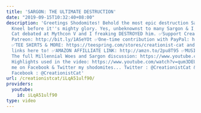 ```yaml
---
title: 'SARGON: THE ULTIMATE DESTRUCTION'
date: "2019-09-15T10:32:40+08:00"
description: 'Greetings Shodomites! Behold the most epic destruction Sargon of Akkad.
  Kneel before it''s mighty glory. Yes, unbeknownst to many Sargon & I, Creationist
  Cat debated at Mythcon V and I freaking DESTROYED him. ✅Support CreationistCat on
  Patreon: http://bit.ly/1ASeYOt ✅One-time contribution with PayPal: http://bit.ly/1eQR4sR
  ✅TEE SHIRTS & MORE: https://teespring.com/stores/creationist-cat and check deez
  links here to! ✅AMAZON AFFILLIATE LINK: http://amzn.to/2pu8T95 ✅MUSIC!: https://creationistcat.bandcamp.com/
  The full Millennial Woes and Sargon discussion: https://www.youtube.com/watch?v=5TPVYGVRif8
  Highlights used in the video: https://www.youtube.com/watch?v=qum3DEUe6yM Stalk
  me on Facebook & Twitter my shodomites... Twitter : @CreationistCat & @VadimNewquist
  Facebook : @CreationistCat'
url: /creationistcat/iLqA51ulf90/
providers:
  youtube:
    id: iLqA51ulf90
type: video
---
```

